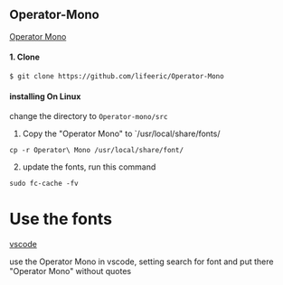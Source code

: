 
##  Operator-Mono

[Operator Mono](./code.png)

#### 1. Clone


    $ git clone https://github.com/lifeeric/Operator-Mono


#### installing On Linux

change the directory to `Operator-mono/src`

1) Copy the "Operator Mono" to `/usr/local/share/fonts/
```
cp -r Operator\ Mono /usr/local/share/font/
```
2) update the fonts, run this command
```
sudo fc-cache -fv
```

# Use the fonts

[vscode](./vscode.png)

use the Operator Mono in vscode, setting search for font and put there "Operator Mono" without quotes
